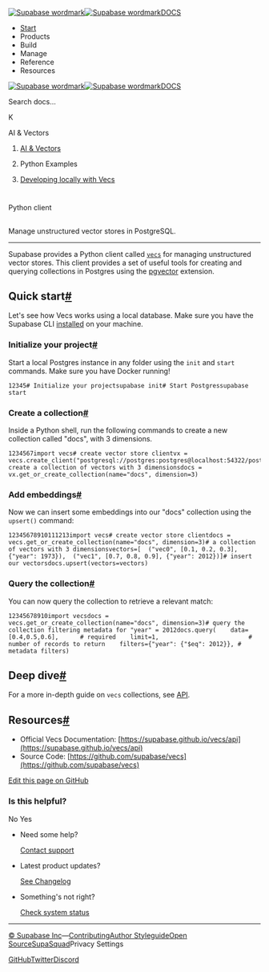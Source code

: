[![Supabase wordmark](https://supabase.com/docs/_next/image?url=%2Fdocs%2Fsupabase-dark.svg&w=256&q=75&dpl=dpl_5BYG5BkQhU19GEfZfhcgAbeGcRQo)![Supabase wordmark](https://supabase.com/docs/_next/image?url=%2Fdocs%2Fsupabase-light.svg&w=256&q=75&dpl=dpl_5BYG5BkQhU19GEfZfhcgAbeGcRQo)DOCS](https://supabase.com/docs)

-   [Start](https://supabase.com/docs/guides/getting-started)
-   Products
-   Build
-   Manage
-   Reference
-   Resources

[![Supabase wordmark](https://supabase.com/docs/_next/image?url=%2Fdocs%2Fsupabase-dark.svg&w=256&q=75&dpl=dpl_5BYG5BkQhU19GEfZfhcgAbeGcRQo)![Supabase wordmark](https://supabase.com/docs/_next/image?url=%2Fdocs%2Fsupabase-light.svg&w=256&q=75&dpl=dpl_5BYG5BkQhU19GEfZfhcgAbeGcRQo)DOCS](https://supabase.com/docs)

Search docs...

K

AI & Vectors

1.  [AI & Vectors](https://supabase.com/docs/guides/ai)

3.  Python Examples

5.  [Developing locally with Vecs](https://supabase.com/docs/guides/ai/vecs-python-client)

# 

Python client

## 

Manage unstructured vector stores in PostgreSQL.

* * *

Supabase provides a Python client called [`vecs`](https://github.com/supabase/vecs) for managing unstructured vector stores. This client provides a set of useful tools for creating and querying collections in Postgres using the [pgvector](https://supabase.com/docs/guides/database/extensions/pgvector) extension.

## Quick start[#](#quick-start)

Let's see how Vecs works using a local database. Make sure you have the Supabase CLI [installed](https://supabase.com/docs/guides/cli#installation) on your machine.

### Initialize your project[#](#initialize-your-project)

Start a local Postgres instance in any folder using the `init` and `start` commands. Make sure you have Docker running!

```
12345# Initialize your projectsupabase init# Start Postgressupabase start
```

### Create a collection[#](#create-a-collection)

Inside a Python shell, run the following commands to create a new collection called "docs", with 3 dimensions.

```
1234567import vecs# create vector store clientvx = vecs.create_client("postgresql://postgres:postgres@localhost:54322/postgres")# create a collection of vectors with 3 dimensionsdocs = vx.get_or_create_collection(name="docs", dimension=3)
```

### Add embeddings[#](#add-embeddings)

Now we can insert some embeddings into our "docs" collection using the `upsert()` command:

```
12345678910111213import vecs# create vector store clientdocs = vecs.get_or_create_collection(name="docs", dimension=3)# a collection of vectors with 3 dimensionsvectors=[  ("vec0", [0.1, 0.2, 0.3], {"year": 1973}),  ("vec1", [0.7, 0.8, 0.9], {"year": 2012})]# insert our vectorsdocs.upsert(vectors=vectors)
```

### Query the collection[#](#query-the-collection)

You can now query the collection to retrieve a relevant match:

```
12345678910import vecsdocs = vecs.get_or_create_collection(name="docs", dimension=3)# query the collection filtering metadata for "year" = 2012docs.query(    data=[0.4,0.5,0.6],      # required    limit=1,                         # number of records to return    filters={"year": {"$eq": 2012}}, # metadata filters)
```

## Deep dive[#](#deep-dive)

For a more in-depth guide on `vecs` collections, see [API](https://supabase.com/docs/guides/ai/python/api).

## Resources[#](#resources)

-   Official Vecs Documentation: [https://supabase.github.io/vecs/api](https://supabase.github.io/vecs/api)
-   Source Code: [https://github.com/supabase/vecs](https://github.com/supabase/vecs)

[Edit this page on GitHub](https://github.com/supabase/supabase/blob/master/apps/docs/content/guides/ai/vecs-python-client.mdx)

### Is this helpful?

No Yes

-   Need some help?
    
    [Contact support](https://supabase.com/support)
-   Latest product updates?
    
    [See Changelog](https://supabase.com/changelog)
-   Something's not right?
    
    [Check system status](https://status.supabase.com/)

* * *

[© Supabase Inc](https://supabase.com/)—[Contributing](https://github.com/supabase/supabase/blob/master/apps/docs/DEVELOPERS.md)[Author Styleguide](https://github.com/supabase/supabase/blob/master/apps/docs/CONTRIBUTING.md)[Open Source](https://supabase.com/open-source)[SupaSquad](https://supabase.com/supasquad)Privacy Settings

[GitHub](https://github.com/supabase/supabase)[Twitter](https://twitter.com/supabase)[Discord](https://discord.supabase.com/)